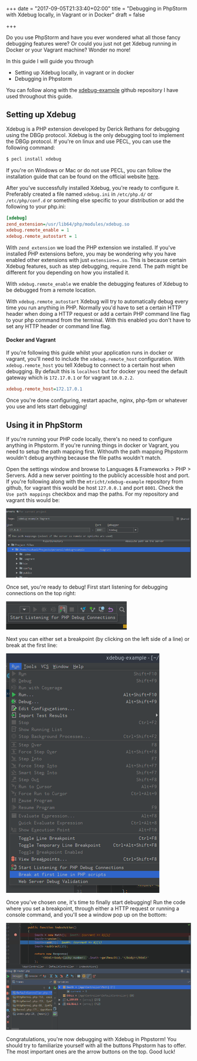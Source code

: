 +++
date = "2017-09-05T21:33:40+02:00"
title = "Debugging in PhpStorm with Xdebug locally, in Vagrant or in Docker"
draft = false

+++

Do you use PhpStorm and have you ever wondered what all those fancy debugging features were? Or could you just not get Xdebug running in Docker or your Vagrant machine? Wonder no more!
<!--more-->

In this guide I will guide you through

- Setting up Xdebug locally, in vagrant or in docker
- Debugging in Phpstorm

You can follow along with the [xdebug-example](https://github.com/mtricht/xdebug-example) github repository I have used throughout this guide.

## Setting up Xdebug

Xdebug is a PHP extension developed by Derick Rethans for debugging using the DBGp protocol. Xdebug is the only debugging tool to implement the DBGp protocol. If you're on linux and use PECL, you can use the following command:

~~~bash
$ pecl install xdebug
~~~

If you're on Windows or Mac or do not use PECL, you can follow the installation guide that can be found on the official website [here](https://xdebug.org/docs/install).

After you've successfully installed Xdebug, you're ready to configure it. Preferably created a file named `xdebug.ini` in `/etc/php.d/` or `/etc/php/conf.d` or something else specific to your distribution or add the following to your php.ini:

~~~ini
[xdebug]
zend_extension=/usr/lib64/php/modules/xdebug.so
xdebug.remote_enable = 1
xdebug.remote_autostart = 1
~~~

With `zend_extension` we load the PHP extension we installed. If you've installed PHP extensions before, you may be wondering why you have enabled other extensions  with just `extension=x.so`. This is because certain Xdebug features, such as step debugging, require zend. The path might be different for you depending on how you installed it.

With `xdebug.remote_enable` we enable the debugging features of Xdebug to be debugged from a remote location.

With `xdebug.remote_autostart` Xdebug will try to automatically debug every time you run anything in PHP. Normally you'd have to set a certain HTTP header when doing a HTTP request or add a certain PHP command line flag to your php command from the terminal. With this enabled you don't have to set any HTTP header or command line flag.

#### Docker and Vagrant
If you're following this guide whilst your application runs in docker or vagrant, you'll need to include the `xdebug.remote_host` configuration. With `xdebug.remote_host` you tell Xdebug to connect to a certain host when debugging. By default this is `localhost` but for docker you need the default gateway which is `172.17.0.1` or for vagrant `10.0.2.2`.  

~~~ini
xdebug.remote_host=172.17.0.1
~~~

Once you're done configuring, restart apache, nginx, php-fpm or whatever you use and lets start debugging!

## Using it in PhpStorm

If you're running your PHP code locally, there's no need to configure anything in Phpstorm. If you're running things in docker or Vagrant, you need to setup the path mapping first. Withouth the path mapping Phpstorm wouldn't debug anything because the file paths wouldn't match.

Open the settings window and browse to Languages & Frameworks > PHP > Servers. Add a new server pointing to the publicly accessible host and port. If you're following along with the `mtricht/xdebug-example` repository from github, for vagrant this would be host `127.0.0.1` and port `8001`. Check the `Use path mappings` checkbox and map the paths. For my repository and vagrant this would be:

![Phpstorm server configuration](/images/phpstorm-server.png)

Once set, you're ready to debug! First start listening for debugging connections on the top right:

![Phpstorm start debugging](/images/phpstorm-start-debugging.png)

Next you can either set a breakpoint (by clicking on the left side of a line) or break at the first line:

![Phpstorm break first line](/images/phpstorm-break-first-line.png)

Once you've chosen one, it's time to finally start debugging! Run the code where you set a breakpoint, through either a HTTP request or running a console command, and you'll see a window pop up on the bottom:

![Phpstorm debugging](/images/phpstorm-debugging.png)

Congratulations, you're now debugging with Xdebug in Phpstorm! You should try to familiarize yourself with all the buttons Phpstorm has to offer. The most important ones are the arrow buttons on the top. Good luck!
